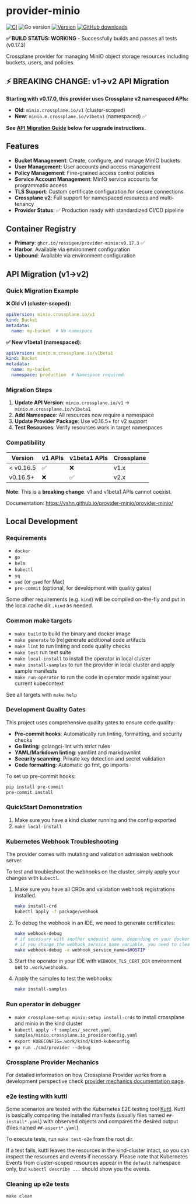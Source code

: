 # provider-minio

[![CI](https://img.shields.io/github/actions/workflow/status/rossigee/provider-minio/ci.yml?branch=master)][build]
![Go version](https://img.shields.io/github/go-mod/go-version/rossigee/provider-minio)
[![Version](https://img.shields.io/github/v/release/rossigee/provider-minio)][releases]
[![GitHub downloads](https://img.shields.io/github/downloads/rossigee/provider-minio/total)][releases]

[build]: https://github.com/rossigee/provider-minio/actions/workflows/ci.yml
[releases]: https://github.com/rossigee/provider-minio/releases

**✅ BUILD STATUS: WORKING** - Successfully builds and passes all tests (v0.17.3)

Crossplane provider for managing MinIO object storage resources including buckets, users, and policies.

## ⚡ **BREAKING CHANGE: v1→v2 API Migration**

**Starting with v0.17.0, this provider uses Crossplane v2 namespaced APIs:**

- **Old**: `minio.crossplane.io/v1` (cluster-scoped)
- **New**: `minio.m.crossplane.io/v1beta1` (namespaced) ✅

**See [API Migration Guide](#api-migration-v1v2) below for upgrade instructions.**

## Features

- **Bucket Management**: Create, configure, and manage MinIO buckets
- **User Management**: User accounts and access management
- **Policy Management**: Fine-grained access control policies
- **Service Account Management**: MinIO service accounts for programmatic access
- **TLS Support**: Custom certificate configuration for secure connections
- **Crossplane v2**: Full support for namespaced resources and multi-tenancy
- **Provider Status**: ✅ Production ready with standardized CI/CD pipeline

## Container Registry

- **Primary**: `ghcr.io/rossigee/provider-minio:v0.17.3` ✅
- **Harbor**: Available via environment configuration
- **Upbound**: Available via environment configuration

## API Migration (v1→v2)

### Quick Migration Example

**❌ Old v1 (cluster-scoped):**

```yaml
apiVersion: minio.crossplane.io/v1
kind: Bucket
metadata:
  name: my-bucket  # No namespace
```

**✅ New v1beta1 (namespaced):**

```yaml
apiVersion: minio.m.crossplane.io/v1beta1
kind: Bucket
metadata:
  name: my-bucket
  namespace: production  # Namespace required
```

### Migration Steps

1. **Update API Version**: `minio.crossplane.io/v1` → `minio.m.crossplane.io/v1beta1`
2. **Add Namespace**: All resources now require a namespace
3. **Update Provider Package**: Use v0.16.5+ for v2 support
4. **Test Resources**: Verify resources work in target namespaces

### Compatibility

| Version | v1 APIs | v1beta1 APIs | Crossplane |
|---------|---------|--------------|-------------|
| < v0.16.5 | ✅ | ❌ | v1.x |
| v0.16.5+ | ❌ | ✅ | v2.x |

**Note**: This is a **breaking change**. v1 and v1beta1 APIs cannot coexist.

Documentation: <https://vshn.github.io/provider-minio/provider-minio/>

## Local Development

### Requirements

- `docker`
- `go`
- `helm`
- `kubectl`
- `yq`
- `sed` (or `gsed` for Mac)
- `pre-commit` (optional, for development with quality gates)

Some other requirements (e.g. `kind`) will be compiled on-the-fly and put in the local cache dir `.kind` as needed.

### Common make targets

- `make build` to build the binary and docker image
- `make generate` to (re)generate additional code artifacts
- `make lint` to run linting and code quality checks
- `make test` run test suite
- `make local-install` to install the operator in local cluster
- `make install-samples` to run the provider in local cluster and apply sample manifests
- `make run-operator` to run the code in operator mode against your current kubecontext

See all targets with `make help`

### Development Quality Gates

This project uses comprehensive quality gates to ensure code quality:

- **Pre-commit hooks**: Automatically run linting, formatting, and security checks
- **Go linting**: golangci-lint with strict rules
- **YAML/Markdown linting**: yamllint and markdownlint
- **Security scanning**: Private key detection and secret validation
- **Code formatting**: Automatic go fmt, go imports

To set up pre-commit hooks:

```bash
pip install pre-commit
pre-commit install
```

### QuickStart Demonstration

1. Make sure you have a kind cluster running and the config exported
2. `make local-install`

### Kubernetes Webhook Troubleshooting

The provider comes with mutating and validation admission webhook server.

To test and troubleshoot the webhooks on the cluster, simply apply your changes with `kubectl`.

1. Make sure you have all CRDs and validation webhook registrations installed.

   ```bash
   make install-crd
   kubectl apply -f package/webhook
   ```

2. To debug the webhook in an IDE, we need to generate certificates:

   ```bash
   make webhook-debug
   # if necessary with another endpoint name, depending on your docker setup
   # if you change the webhook_service_name variable, you need to clean out the old certificates
   make webhook-debug -e webhook_service_name=$HOSTIP
   ```

3. Start the operator in your IDE with `WEBHOOK_TLS_CERT_DIR` environment set to `.work/webhooks`.

4. Apply the samples to test the webhooks:

   ```bash
   make install-samples
   ```

### Run operator in debugger

- `make crossplane-setup minio-setup install-crds` to install crossplane and minio in the kind cluster
- `kubectl apply -f samples/_secret.yaml samples/minio.crossplane.io_providerconfig.yaml`
- `export KUBECONFIG=.work/kind/kind-kubeconfig`
- `go run ./cmd/provider --debug`

### Crossplane Provider Mechanics

For detailed information on how Crossplane Provider works from a development perspective check
[provider mechanics documentation page](https://kb.vshn.ch/app-catalog/explanations/crossplane_provider_mechanics.html).

### e2e testing with kuttl

Some scenarios are tested with the Kubernetes E2E testing tool [Kuttl](https://kuttl.dev/docs).
Kuttl is basically comparing the installed manifests (usually files named `##-install*.yaml`) with observed
objects and compares the desired output (files named `##-assert*.yaml`).

To execute tests, run `make test-e2e` from the root dir.

If a test fails, kuttl leaves the resources in the kind-cluster intact, so you can inspect the resources and events if necessary.
Please note that Kubernetes Events from cluster-scoped resources appear in the `default` namespace only,
but `kubectl describe ...` should show you the events.

### Cleaning up e2e tests

`make clean`
